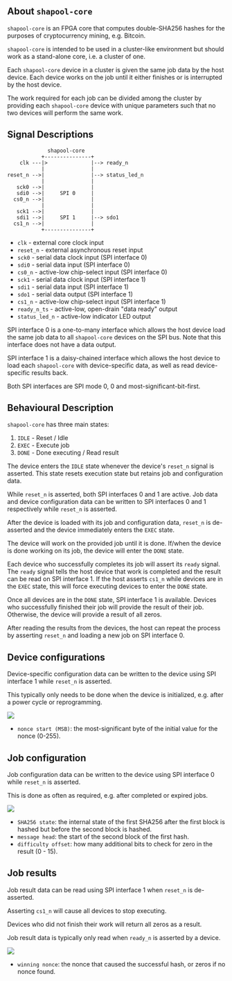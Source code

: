 ## About `shapool-core`

`shapool-core` is an FPGA core that computes double-SHA256 hashes for the purposes of cryptocurrency mining, e.g. Bitcoin.

`shapool-core` is intended to be used in a cluster-like environment but should work as a stand-alone core, i.e. a cluster of one.

Each `shapool-core` device in a cluster is given the same job data by the host device. Each device works on the job until it either finishes or is interrupted by the host device.

The work required for each job can be divided among the cluster by providing each `shapool-core` device with unique parameters such that no two devices will perform the same work.

## Signal Descriptions

```
             shapool-core
           +---------------+
    clk ---|>              |--> ready_n
           |               |
reset_n -->|               |--> status_led_n
           |               |
   sck0 -->|               |
   sdi0 -->|     SPI 0     |
  cs0_n -->|               |
           |               |
   sck1 -->|               |
   sdi1 -->|     SPI 1     |--> sdo1
  cs1_n -->|               |
           +---------------+
```

* `clk` - external core clock input
* `reset_n` - external asynchronous reset input
* `sck0` - serial data clock input (SPI interface 0)
* `sdi0` - serial data input (SPI interface 0)
* `cs0_n` - active-low chip-select input (SPI interface 0)
* `sck1` - serial data clock input (SPI interface 1)
* `sdi1` - serial data input (SPI interface 1)
* `sdo1` - serial data output (SPI interface 1)
* `cs1_n` - active-low chip-select input (SPI interface 1)
* `ready_n_ts` - active-low, open-drain "data ready" output
* `status_led_n` - active-low indicator LED output

SPI interface 0 is a one-to-many interface which allows the host device load the same job data to all `shapool-core` devices on the SPI bus. Note that this interface does not have a data output.

SPI interface 1 is a daisy-chained interface which allows the host device to load each `shapool-core` with device-specific data, as well as read device-specific results back.

Both SPI interfaces are SPI mode 0, 0 and most-significant-bit-first.

## Behavioural Description

`shapool-core` has three main states:

1. `IDLE` - Reset / Idle
2. `EXEC` - Execute job
3. `DONE` - Done executing / Read result

The device enters the `IDLE` state whenever the device's `reset_n` signal is asserted. This state resets execution state but retains job and configuration data.

While `reset_n` is asserted, both SPI interfaces 0 and 1 are active. Job data and device configuration data can be written to SPI interfaces 0 and 1 respectively while `reset_n` is asserted.

After the device is loaded with its job and configuration data, `reset_n` is de-asserted and the device immediately enters the `EXEC` state.

The device will work on the provided job until it is done. If/when the device is done working on its job, the device will enter the `DONE` state.

Each device who successfully completes its job will assert its `ready` signal. The `ready` signal tells the host device that work is completed and the result can be read on SPI interface 1. If the host asserts `cs1_n` while devices are in the `EXEC` state, this will force executing devices to enter the `DONE` state.

Once all devices are in the `DONE` state, SPI interface 1 is available. Devices who successfully finished their job will provide the result of their job. Otherwise, the device will provide a result of all zeros.

After reading the results from the devices, the host can repeat the process by asserting `reset_n` and loading a new job on SPI interface 0.

## Device configurations

Device-specific configuration data can be written to the device using SPI interface 1 while `reset_n` is asserted.

This typically only needs to be done when the device is initialized, e.g. after a power cycle or reprogramming.

<img src="https://svg.wavedrom.com/{reg:[{name: 'nonce start (MSB)', bits: 8}], config:{bits: 8}}" />

* `nonce start (MSB)`: the most-significant byte of the initial value for the nonce (0-255).

## Job configuration

Job configuration data can be written to the device using SPI interface 0 while `reset_n` is asserted.

This is done as often as required, e.g. after completed or expired jobs.

<img src="https://svg.wavedrom.com/{reg:[{name: 'difficulty offset', bits: 4},{name: '(unused)', bits: 4, type: 1},{name: 'message head', bits: 96},{name: 'SHA256 state', bits: 256}],config:{bits: 360, lanes: 12}}" />



* `SHA256 state`: the internal state of the first SHA256 after the first block is hashed but before the second block is hashed.
* `message head`: the start of the second block of the first hash.
* `difficulty offset`: how many additional bits to check for zero in the result (0 - 15).

## Job results

Job result data can be read using SPI interface 1 when `reset_n` is de-asserted.

Asserting `cs1_n` will cause all devices to stop executing.

Devices who did not finish their work will return all zeros as a result.

Job result data is typically only read when `ready_n` is asserted by a device.

<img src="https://svg.wavedrom.com/{reg:  [{name: 'winning nonce',   bits: 32}],config:{bits: 32}}" />

* `winning nonce`: the nonce that caused the successful hash, or zeros if no nonce found.